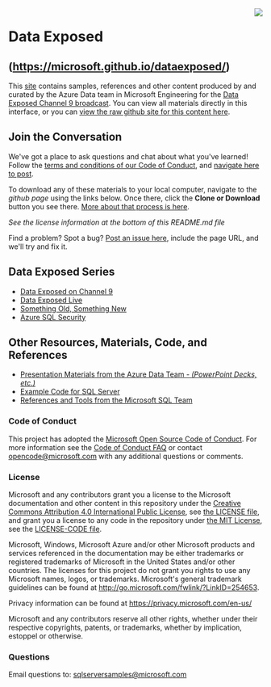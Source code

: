 <img style="float: right;" src="./graphics/solutions-microsoft-logo-small.png">

# Data Exposed
## (https://microsoft.github.io/dataexposed/)

This [site](https://microsoft.github.io/dataexposed/) contains samples, references and other content produced by and curated by the Azure Data  team in Microsoft Engineering for the [Data Exposed Channel 9 broadcast](https://channel9.msdn.com/Shows/Data-Exposed). You can view all materials directly in this interface, or you can [view the raw github site for this content here](https://github.com/microsoft/dataexposed).

## Join the Conversation

We've got a place to ask questions and chat about what you've learned! Follow the [terms and conditions of our Code of Conduct](https://opensource.microsoft.com/codeofconduct/), and [navigate here to post](https://github.com/microsoft/dataexposed/discussions). 

To download any of these materials to your local computer, navigate to the *github page* using the links below. Once there, click the **Clone or Download** button you see there. [More about that process is here](https://help.github.com/en/github/creating-cloning-and-archiving-repositories/cloning-a-repository). 

*See the license information at the bottom of this README.md file*

Find a problem? Spot a bug? [Post an issue here](https://github.com/Microsoft/sqlworkshops/issues), include the page URL, and we'll try and fix it.

## Data Exposed Series

- [Data Exposed on Channel 9](https://channel9.msdn.com/Shows/Data-Exposed)
- [Data Exposed Live](https://aka.ms/dataexposedlive)
- [Something Old, Something New](https://microsoft.github.io/dataexposed/sosn)
- [Azure SQL Security](https://aka.ms/dataexposed-security)

## Other Resources, Materials, Code, and References

- [Presentation Materials from the Azure Data Team - *(PowerPoint Decks, etc.)*](https://github.com/Microsoft/sqlworkshops/tree/master/References/README.MD#decks)
- [Example Code for SQL Server ](https://github.com/Microsoft/sqlworkshops/tree/master/References/README.MD#code)
- [References and Tools from the Microsoft SQL Team](https://github.com/Microsoft/sqlworkshops/tree/master/References/README.MD#links)

### Code of Conduct
This project has adopted the [Microsoft Open Source Code of Conduct](https://opensource.microsoft.com/codeofconduct/). For more information see the [Code of Conduct FAQ](https://opensource.microsoft.com/codeofconduct/faq/) or contact [opencode@microsoft.com](mailto:opencode@microsoft.com) with any additional questions or comments.

### License
Microsoft and any contributors grant you a license to the Microsoft documentation and other content in this repository under the [Creative Commons Attribution 4.0 International Public License](https://creativecommons.org/licenses/by/4.0/legalcode), see [the LICENSE file](https://github.com/MicrosoftDocs/mslearn-tailspin-spacegame-web/blob/master/LICENSE), and grant you a license to any code in the repository under [the MIT License](https://opensource.org/licenses/MIT), see the [LICENSE-CODE file](https://github.com/MicrosoftDocs/mslearn-tailspin-spacegame-web/blob/master/LICENSE-CODE).

Microsoft, Windows, Microsoft Azure and/or other Microsoft products and services referenced in the documentation
may be either trademarks or registered trademarks of Microsoft in the United States and/or other countries.
The licenses for this project do not grant you rights to use any Microsoft names, logos, or trademarks.
Microsoft's general trademark guidelines can be found at http://go.microsoft.com/fwlink/?LinkID=254653.

Privacy information can be found at https://privacy.microsoft.com/en-us/

Microsoft and any contributors reserve all other rights, whether under their respective copyrights, patents,
or trademarks, whether by implication, estoppel or otherwise.

### Questions
Email questions to: sqlserversamples@microsoft.com
